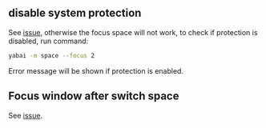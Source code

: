 ## disable system protection

See [issue](https://github.com/koekeishiya/yabai/issues/787), otherwise the focus space will not work, to check if protection is disabled, run command:

```bash
yabai -m space --focus 2
```

Error message will be shown if protection is enabled.

## Focus window after switch space

See [issue](https://github.com/koekeishiya/yabai/issues/719).
